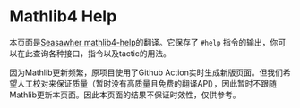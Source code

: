 # Mathlib4 Help

本页面是[Seasawher mathlib4-help](https://github.com/Seasawher/mathlib4-help)的翻译。它保存了 `#help` 指令的输出，你可以在此查询各种接口，指令以及tactic的用法。

因为Mathlib更新频繁，原项目使用了Github Action实时生成新版页面。但我们希望人工校对来保证质量（暂时没有高质量且免费的翻译API），因此暂时不跟随Mathlib更新本页面。因此本页面的结果不保证时效性，仅供参考。